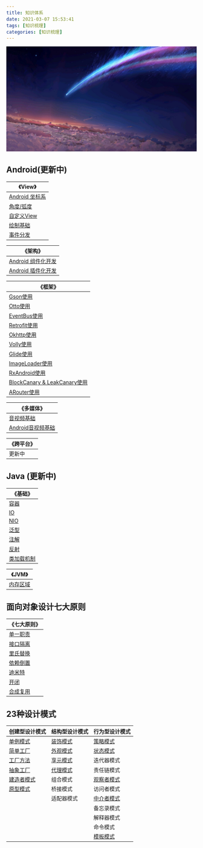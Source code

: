 ```yaml
---
title: 知识体系
date: 2021-03-07 15:53:41
tags: [知识梳理]
categories: [知识梳理]
---
```




![](index/timg.jpg)

<!--more-->

## Android(更新中)

| 《View》                                                                |
| --------------------------------------------------------------------- |
| [Android 坐标系](https://marktsy.github.io/2020/03/23/androidviewbase1/) |
| [角度/弧度](https://marktsy.github.io/2020/03/23/androidviewbase2/)       |
| [自定义View](https://marktsy.github.io/2020/03/23/androidviewpro1/)      |
| [绘制基础](https://marktsy.github.io/2020/03/23/androidviewpro2/)         |
| [事件分发](https://marktsy.github.io/2020/05/06/androidshijian/)          |

| 《架构》                                                                    |
| ----------------------------------------------------------------------- |
| [Android 组件化开发](https://marktsy.github.io/2020/04/08/androidzujianhua/) |
| [Android 插件化开发](https://marktsy.github.io/2020/04/09/androidplugin/)    |

| 《框架》                                                                                 |
| ------------------------------------------------------------------------------------ |
| [Gson使用](https://marktsy.github.io/2020/04/23/androidgson/)                          |
| [Otto使用](https://marktsy.github.io/2020/03/12/androidottousage/)                     |
| [EventBus使用](https://marktsy.github.io/2020/03/12/androideventbususage/)             |
| [Retrofit使用](https://marktsy.github.io/2020/03/12/androidretorfituse/)               |
| [Okhttp使用](https://marktsy.github.io/2020/03/12/androidokttpuse/)                    |
| [Volly使用](https://marktsy.github.io/2020/03/11/androidvolleyuse/)                    |
| [Glide使用](https://marktsy.github.io/2020/03/09/androidframworkglide/)                |
| [ImageLoader使用](https://marktsy.github.io/2020/03/09/androidframworkimageloader/)    |
| [RxAndroid使用](https://marktsy.github.io/2020/04/10/androidrxandroid/)                |
| [BlockCanary & LeakCanary使用](https://marktsy.github.io/2020/03/12/androidblockleak/) |
| [ARouter使用](https://marktsy.github.io/2020/04/10/androidarouter/)                    |

| 《多媒体》                                                                  |
| ---------------------------------------------------------------------- |
| [音视频基础](https://marktsy.github.io/2020/04/13/videobase/)               |
| [Android音视频基础](https://marktsy.github.io/2020/04/13/androidmediabase/) |

| 《跨平台》 |
| ----- |
| 更新中   |

## Java (更新中)

| 《基础》                                                           |
| -------------------------------------------------------------- |
| [容器](https://marktsy.github.io/2020/03/12/javacollector/)      |
| [IO](https://marktsy.github.io/2020/03/12/javaio/)             |
| [NIO](https://marktsy.github.io/2020/03/12/nio/)               |
| [泛型](https://marktsy.github.io/2020/03/30/javagenercity/)      |
| [注解](https://marktsy.github.io/2020/04/23/javazhujie/)         |
| [反射](https://marktsy.github.io/2020/04/07/javareflect/)        |
| [类加载机制](https://marktsy.github.io/2020/04/05/javaclassloader/) |

| 《JVM》                                                   |
| ------------------------------------------------------- |
| [内存区域](https://marktsy.github.io/2020/04/05/javaneicun) |

## 面向对象设计七大原则

| 《七大原则》                                                                       |
| ---------------------------------------------------------------------------- |
| [单一职责](https://marktsy.github.io/2020/03/08/designpattern/#1-单一职责原则-SRP)     |
| [接口隔离](https://marktsy.github.io/2020/03/08/designpattern/#6-接口隔离原则-ISP)     |
| [里氏替换](https://marktsy.github.io/2020/03/08/designpattern/#3-里氏替换原则-LSP)     |
| [依赖倒置](https://marktsy.github.io/2020/03/08/designpattern/#4-依赖倒置原则-DIP)     |
| [迪米特](https://marktsy.github.io/2020/03/08/designpattern/#5-迪米特原则-LOD)       |
| [开闭](https://marktsy.github.io/2020/03/08/designpattern/#2-开闭原则-ASD)         |
| [合成复用](https://marktsy.github.io/2020/03/08/designpattern/#7-组合-聚合复用原则-CARP) |

## 23种设计模式

| 创建型设计模式                                                               | 结构型设计模式                                                      | 行为型设计模式                                                      |
| --------------------------------------------------------------------- | ------------------------------------------------------------ | ------------------------------------------------------------ |
| [单例模式](https://marktsy.github.io/2020/04/18/moshidanli/)              | [装饰模式](https://marktsy.github.io/2020/04/22/moshizhuangshi/) | [策略模式](https://marktsy.github.io/2020/04/23/moshicelue/)     |
| [简单工厂](https://marktsy.github.io/2020/04/19/moshijiandangongchang/)   | [外观模式](https://marktsy.github.io/2020/04/22/moshiwaiguan/)   | [状态模式](https://marktsy.github.io/2020/04/23/moshistate/)     |
| [工厂方法](https://marktsy.github.io/2020/04/19/moshigongchangfangfa/)    | [享元模式](https://marktsy.github.io/2020/04/22/moshixiangyuan/) | 迭代器模式                                                        |
| [抽象工厂](https://marktsy.github.io/2020/04/19/moshichouxianggongchang/) | [代理模式](https://marktsy.github.io/2020/04/19/moshidaili/)     | 责任链模式                                                        |
| [建造者模式](https://marktsy.github.io/2020/04/19/moshijianzaozhe/)        | 组合模式                                                         | [观察者模式](https://marktsy.github.io/2020/05/08/moshiguancha/)  |
| [原型模式](https://marktsy.github.io/2020/04/19/moshiyuanxing/)           | 桥接模式                                                         | 访问者模式                                                        |
|                                                                       | 适配器模式                                                        | [中介者模式](https://marktsy.github.io/2020/05/22/moshizhongjie/) |
|                                                                       |                                                              | 备忘录模式                                                        |
|                                                                       |                                                              | 解释器模式                                                        |
|                                                                       |                                                              | 命令模式                                                         |
|                                                                       |                                                              | [模板模式](https://marktsy.github.io/2020/05/22/moshimoban/)     |
